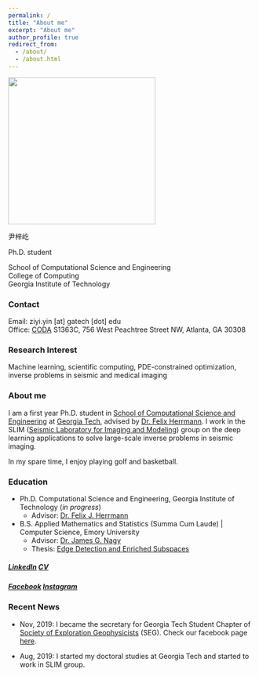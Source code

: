 ```yaml
---
permalink: /
title: "About me"
excerpt: "About me"
author_profile: true
redirect_from: 
  - /about/
  - /about.html
---
```


<img src="http://ziyiyin97.github.io/files/photo.JPG" width="300">

尹梓屹

Ph.D. student  

School of Computational Science and Engineering  
College of Computing  
Georgia Institute of Technology

### Contact

Email: ziyi.yin [at] gatech [dot] edu  
Office: [CODA](https://www.google.com/maps/place/Coda/@33.7752651,-84.3898366,17z/data=!3m1!4b1!4m5!3m4!1s0x88f5046677950223:0x7fd1ad077b382c98!8m2!3d33.7752651!4d-84.3876426) S1363C, 756 West Peachtree Street NW, Atlanta, GA 30308    

### Research Interest

Machine learning, scientific computing, PDE-constrained optimization, inverse problems in seismic and medical imaging

### About me

I am a first year Ph.D. student in [School of Computational Science and Engineering](https://cse.gatech.edu) at [Georgia Tech](https://www.gatech.edu), advised by [Dr. Felix Herrmann](https://www.ece.gatech.edu/faculty-staff-directory/felix-herrmann). I work in the SLIM ([Seismic Laboratory for Imaging and Modeling](https://slim.gatech.edu)) group on the deep learning applications to solve large-scale inverse problems in seismic imaging.

In my spare time, I enjoy playing golf and basketball.

### Education

* Ph.D. Computational Science and Engineering, Georgia Institute of Technology (*in progress*)  
  * Advisor: [Dr. Felix J. Herrmann](https://www.ece.gatech.edu/faculty-staff-directory/felix-herrmann)  
* B.S. Applied Mathematics and Statistics (Summa Cum Laude) &#124; Computer Science, Emory University  
  * Advisor: [Dr. James G. Nagy](http://www.mathcs.emory.edu/~nagy/)  
  * Thesis: [Edge Detection and Enriched Subspaces](https://etd.library.emory.edu/concern/etds/7w62f916x?locale=en)

##### [LinkedIn](https://www.linkedin.com/in/ziyi-francis-yin/) [CV](http://ziyiyin97.github.io/Ziyi_Yin_CV.pdf)

##### [Facebook](https://www.facebook.com/ziyi.yin.568) [Instagram](http://instagram.com/francis_yin97)

### Recent News

* Nov, 2019: I became the secretary for Georgia Tech Student Chapter of [Society of Exploration Geophysicists](https://seg.org/Education/Student-Early-Career/Student-Chapters/Student-Chapter-Details/student-chapter-listing-details/scID/000000200393) (SEG). Check our facebook page [here](https://www.facebook.com/SEGatGT/?__tn__=kC-R&eid=ARDlPiNX4l2eLF7ONkCI0Lr-LK4ZnblnVfhGlbdgeM5pS8ZZv99zGC4gu7YZ9RFcNrFF5_9JucyoO0mS&hc_ref=ARTyXEhOl66mNgq_SwaPiGGaV4swzPmEa-fJQwAT572Tm7oHO6qMvGnDSRl_tCxtM9o&fref=nf).

* Aug, 2019: I started my doctoral studies at Georgia Tech and started to work in SLIM group.

